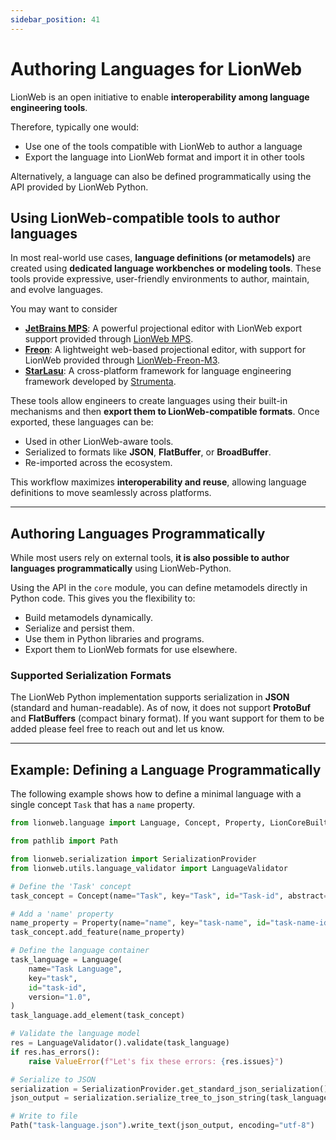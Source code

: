 ```yaml
---
sidebar_position: 41
---
```


# Authoring Languages for LionWeb

LionWeb is an open initiative to enable **interoperability among language engineering tools**. 

Therefore, typically one would:
* Use one of the tools compatible with LionWeb to author a language
* Export the language into LionWeb format and import it in other tools

Alternatively, a language can also be defined programmatically using the API provided by LionWeb Python.

## Using LionWeb-compatible tools to author languages

In most real-world use cases, **language definitions (or metamodels)** are created using **dedicated language workbenches or modeling tools**. These tools provide expressive, user-friendly environments to author, maintain, and evolve languages.

You may want to consider

- [**JetBrains MPS**](https://www.jetbrains.com/mps/): A powerful projectional editor with LionWeb export support provided through [LionWeb MPS](http://github.com/lionweb-io/lionweb-mps).
- [**Freon**](https://www.freon4dsl.dev/): A lightweight web-based projectional editor, with support for LionWeb provided through [LionWeb-Freon-M3](https://github.com/LionWeb-io/lionweb-freon-m3).
- [**StarLasu**](https://starlasu.strumenta.com/): A cross-platform framework for language engineering framework developed by [Strumenta](https://strumenta.com).

These tools allow engineers to create languages using their built-in mechanisms and then **export them to LionWeb-compatible formats**. Once exported, these languages can be:

- Used in other LionWeb-aware tools.
- Serialized to formats like **JSON**, **FlatBuffer**, or **BroadBuffer**.
- Re-imported across the ecosystem.

This workflow maximizes **interoperability and reuse**, allowing language definitions to move seamlessly across platforms.

---

## Authoring Languages Programmatically

While most users rely on external tools, **it is also possible to author languages programmatically** using LionWeb-Python.

Using the API in the `core` module, you can define metamodels directly in Python code. This gives you the flexibility to:

- Build metamodels dynamically.
- Serialize and persist them.
- Use them in Python libraries and programs.
- Export them to LionWeb formats for use elsewhere.

### Supported Serialization Formats

The LionWeb Python implementation supports serialization in **JSON** (standard and human-readable).
As of now, it does not support **ProtoBuf** and **FlatBuffers** (compact binary format). If you want support
for them to be added please feel free to reach out and let us know.

---

## Example: Defining a Language Programmatically

The following example shows how to define a minimal language with a single concept `Task` that has a `name` property.

```python
from lionweb.language import Language, Concept, Property, LionCoreBuiltins

from pathlib import Path

from lionweb.serialization import SerializationProvider
from lionweb.utils.language_validator import LanguageValidator

# Define the 'Task' concept
task_concept = Concept(name="Task", key="Task", id="Task-id", abstract=False, partition=False)

# Add a 'name' property
name_property = Property(name="name", key="task-name", id="task-name-id", type=LionCoreBuiltins.get_string())
task_concept.add_feature(name_property)

# Define the language container
task_language = Language(
    name="Task Language",
    key="task",
    id="task-id",
    version="1.0",
)
task_language.add_element(task_concept)

# Validate the language model
res = LanguageValidator().validate(task_language)
if res.has_errors():
    raise ValueError(f"Let's fix these errors: {res.issues}")

# Serialize to JSON
serialization = SerializationProvider.get_standard_json_serialization()
json_output = serialization.serialize_tree_to_json_string(task_language)

# Write to file
Path("task-language.json").write_text(json_output, encoding="utf-8")
```
